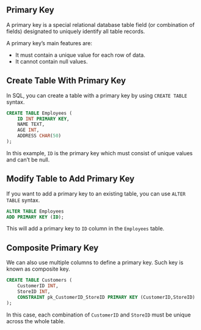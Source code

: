 ## Primary Key
A primary key is a special relational database table field (or combination of fields) designated to uniquely identify all table records.

A primary key’s main features are:

* It must contain a unique value for each row of data.
* It cannot contain null values.

## Create Table With Primary Key

In SQL, you can create a table with a primary key by using `CREATE TABLE` syntax.

```SQL
CREATE TABLE Employees (
    ID INT PRIMARY KEY,
    NAME TEXT,
    AGE INT,
    ADDRESS CHAR(50)
);
```

In this example, `ID` is the primary key which must consist of unique values and can’t be null.

## Modify Table to Add Primary Key

If you want to add a primary key to an existing table, you can use `ALTER TABLE` syntax.

```SQL
ALTER TABLE Employees
ADD PRIMARY KEY (ID);
```

This will add a primary key to `ID` column in the `Employees` table.

## Composite Primary Key

We can also use multiple columns to define a primary key. Such key is known as composite key.

```SQL
CREATE TABLE Customers (
    CustomerID INT,
    StoreID INT,
    CONSTRAINT pk_CustomerID_StoreID PRIMARY KEY (CustomerID,StoreID)
);
```

In this case, each combination of `CustomerID` and `StoreID` must be unique across the whole table.